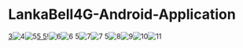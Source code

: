# LankaBell4G-Android-Application
[3](https://user-images.githubusercontent.com/38991771/66250273-2712db00-e75e-11e9-9d03-808103f666c8.jpeg)![4](https://user-images.githubusercontent.com/38991771/66250276-29753500-e75e-11e9-9061-bc85a8b650c7.jpeg)![5](https://user-images.githubusercontent.com/38991771/66250280-2ed27f80-e75e-11e9-8371-ba8091d8a9a1.jpeg)[5 5](https://user-images.githubusercontent.com/38991771/66250279-2c702580-e75e-11e9-98fc-04615fe3f933.jpeg)!![6](https://user-images.githubusercontent.com/38991771/66250284-37c35100-e75e-11e9-89c1-3a5423e3b8a2.jpeg)![6 5](https://user-images.githubusercontent.com/38991771/66250283-34c86080-e75e-11e9-9660-9eee7d1c0131.jpeg)![7](https://user-images.githubusercontent.com/38991771/66250287-3d209b80-e75e-11e9-9edd-83e06fcdbbf7.jpeg)![7 5](https://user-images.githubusercontent.com/38991771/66250285-3abe4180-e75e-11e9-89f6-57e6482116a1.jpeg)![8](https://user-images.githubusercontent.com/38991771/66250288-401b8c00-e75e-11e9-9d9f-c45247b685e3.jpeg)![9](https://user-images.githubusercontent.com/38991771/66250289-43167c80-e75e-11e9-8f4e-badeaa1a857e.jpeg)![10](https://user-images.githubusercontent.com/38991771/66250292-47429a00-e75e-11e9-807b-ff641ba03f3d.jpeg)![11](https://user-images.githubusercontent.com/38991771/66250294-4a3d8a80-e75e-11e9-874b-33e5fd44162f.jpeg)
